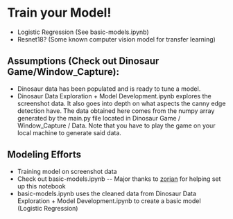 # Train your Model!
- Logistic Regression (See basic-models.ipynb)
- Resnet18? (Some known computer vision model for transfer learning)

## Assumptions (Check out Dinosaur Game/Window_Capture):
- Dinosaur data has been populated and is ready to tune a model.
- Dinosaur Data Exploration + Model Development.ipynb explores the screenshot data. It also goes into depth on what aspects the canny edge detection have. The data obtained here comes from the numpy array generated by the main.py file located in Dinosaur Game / Window_Capture / Data. Note that you have to play the game on your local machine to generate said data.

## Modeling Efforts
- Training model on screenshot data
- Check out basic-models.ipynb -- Major thanks to [zorian](https://github.com/zorian15) for helping set up this notebook
- basic-models.ipynb uses the cleaned data from Dinosaur Data Exploration + Model Development.ipynb to create a basic model (Logistic Regression)
